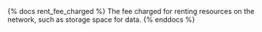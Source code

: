 {% docs rent_fee_charged %}
The fee charged for renting resources on the network, such as storage space for data.
{% enddocs %}
